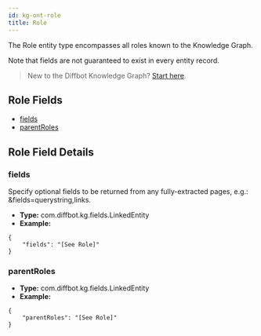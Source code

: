 ```yaml
---
id: kg-ont-role
title: Role
---
```


The Role entity type encompasses all roles known to the Knowledge Graph. 

Note that fields are not guaranteed to exist in every entity record.

>New to the Diffbot Knowledge Graph? [Start here](kg-quickstart).

## Role Fields
* [fields](#fields) 
* [parentRoles](#parentroles) 

## Role Field Details

### fields
  Specify optional fields to be returned from any fully-extracted pages, e.g.: &amp;fields&#x3D;querystring,links.
* **Type:** com.diffbot.kg.fields.LinkedEntity
* **Example:**
```
{
	"fields": "[See Role]"
}
```
### parentRoles
  
* **Type:** com.diffbot.kg.fields.LinkedEntity
* **Example:**
```
{
	"parentRoles": "[See Role]"
}
```
